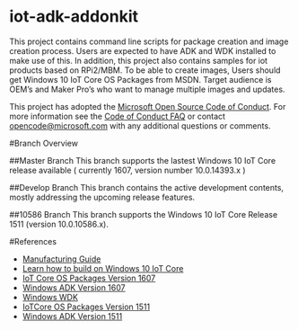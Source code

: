 # iot-adk-addonkit
This project contains command line scripts for package creation and image creation process. Users are expected to have ADK and WDK installed to make use of this. In addition, this project also contains samples for iot products based on RPi2/MBM. To be able to create images, Users should get Windows 10 IoT Core OS Packages from MSDN. Target audience is OEM’s and Maker Pro’s who want to manage multiple images and updates.

This project has adopted the [Microsoft Open Source Code of Conduct](http://microsoft.github.io/codeofconduct). For more information see the [Code of Conduct FAQ](http://microsoft.github.io/codeofconduct/faq.md) or contact [opencode@microsoft.com](mailto:opencode@microsoft.com) with any additional questions or comments.

#Branch Overview

##Master Branch
This branch supports the lastest Windows 10 IoT Core release available ( currently 1607, version number 10.0.14393.x )

##Develop Branch
This branch contains the active development contents, mostly addressing the upcoming release features. 

##10586 Branch
This branch supports the Windows 10 IoT Core Release 1511 (version 10.0.10586.x).

#References

* [Manufacturing Guide](https://msdn.microsoft.com/en-us/windows/hardware/commercialize/manufacture/iot/index)
* [Learn how to build on Windows 10 IoT Core](https://developer.microsoft.com/en-us/windows/iot/Docs)
* [IoT Core OS Packages Version 1607](https://msdn.microsoft.com/en-us/subscriptions/downloads/default.aspx#FileId=70177)
* [Windows ADK Version 1607](https://go.microsoft.com/fwlink/p/?LinkId=526740)
* [Windows WDK](http://developer.microsoft.com/windows/hardware/windows-driver-kit)
* [IoTCore OS Packages Version 1511](https://msdn.microsoft.com/en-us/subscriptions/downloads/default.aspx#FileId=67415)
* [Windows ADK Version 1511](https://go.microsoft.com/fwlink/p/?LinkId=823089)


